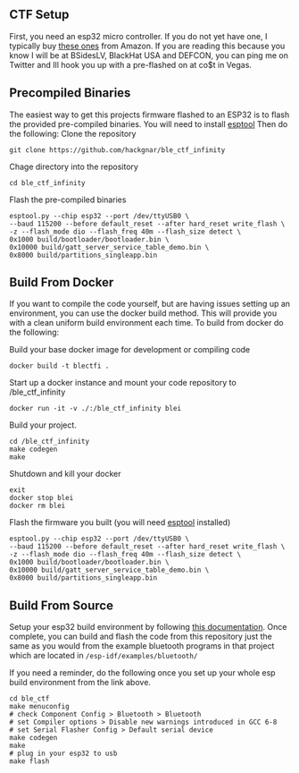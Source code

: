## CTF Setup 

First, you need an esp32 micro controller.  If you do not yet have one, I typically buy [these ones](https://www.amazon.com/HiLetgo%C2%AE-ESP-WROOM-32-Development-Microcontroller-Integrated/dp/B0718T232Z/ref=sr_1_4?ie=UTF8&qid=1525458705&sr=8-4&keywords=esp32) from Amazon.  If you are reading this because you know I will be at BSidesLV, BlackHat USA and DEFCON, you can ping me on Twitter and Ill hook you up with a pre-flashed on at co$t in Vegas.

## Precompiled Binaries

The easiest way to get this projects firmware flashed to an ESP32 is to flash the provided pre-compiled binaries. You will need to install [esptool](https://github.com/espressif/esptool)  Then  do the following:
Clone the repository
```
git clone https://github.com/hackgnar/ble_ctf_infinity
```

Chage directory into the repository
```
cd ble_ctf_infinity
```

Flash the pre-compiled binaries
```
esptool.py --chip esp32 --port /dev/ttyUSB0 \
--baud 115200 --before default_reset --after hard_reset write_flash \
-z --flash_mode dio --flash_freq 40m --flash_size detect \
0x1000 build/bootloader/bootloader.bin \
0x10000 build/gatt_server_service_table_demo.bin \
0x8000 build/partitions_singleapp.bin
```

## Build From Docker

If you want to compile the code yourself, but are having issues setting up an environment, you can use the docker build method.  This will provide you with a clean uniform build environment each time.  To build from docker do the following:

Build your base docker image for development or compiling code
```
docker build -t blectfi .
```

Start up a docker instance and mount your code repository to /ble_ctf_infinity
```
docker run -it -v ./:/ble_ctf_infinity blei
```

Build your project.
```
cd /ble_ctf_infinity
make codegen
make
```

Shutdown and kill your docker
```
exit
docker stop blei
docker rm blei
```

Flash the firmware you built (you will need [esptool](https://github.com/espressif/esptool) installed)
```
esptool.py --chip esp32 --port /dev/ttyUSB0 \
--baud 115200 --before default_reset --after hard_reset write_flash \
-z --flash_mode dio --flash_freq 40m --flash_size detect \
0x1000 build/bootloader/bootloader.bin \
0x10000 build/gatt_server_service_table_demo.bin \
0x8000 build/partitions_singleapp.bin
```

## Build From Source

Setup your esp32 build environment by following [this documentation](http://esp-idf.readthedocs.io/en/latest/get-started/#setup-toolchain).  Once complete, you can build and flash the code from this repository just the same as you would from the example bluetooth programs in that project which are located in ```/esp-idf/examples/bluetooth/```

If you need a reminder, do the following once you set up your whole esp build environment from the link above.
````
cd ble_ctf
make menuconfig
# check Component Config > Bluetooth > Bluetooth
# set Compiler options > Disable new warnings introduced in GCC 6-8
# set Serial Flasher Config > Default serial device
make codegen
make
# plug in your esp32 to usb
make flash
````
